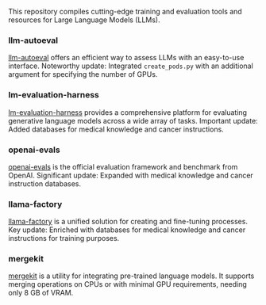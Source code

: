 This repository compiles cutting-edge training and evaluation tools and resources for Large Language Models (LLMs).

### llm-autoeval
[llm-autoeval](https://github.com/chenhaodev/llm-autoeval) offers an efficient way to assess LLMs with an easy-to-use interface. Noteworthy update: Integrated `create_pods.py` with an additional argument for specifying the number of GPUs.

### lm-evaluation-harness
[lm-evaluation-harness](https://github.com/chenhaodev/lm-evaluation-harness) provides a comprehensive platform for evaluating generative language models across a wide array of tasks. Important update: Added databases for medical knowledge and cancer instructions.

### openai-evals
[openai-evals](https://github.com/chenhaodev/openai-evals) is the official evaluation framework and benchmark from OpenAI. Significant update: Expanded with medical knowledge and cancer instruction databases.

### llama-factory
[llama-factory](https://github.com/chenhaodev/llm-llama-factory) is a unified solution for creating and fine-tuning processes. Key update: Enriched with databases for medical knowledge and cancer instructions for training purposes.

### mergekit
[mergekit](https://github.com/chenhaodev/llm-mergekit) is a utility for integrating pre-trained language models. It supports merging operations on CPUs or with minimal GPU requirements, needing only 8 GB of VRAM.

